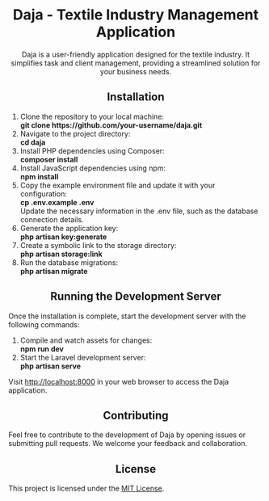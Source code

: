 <h1 align="center">Daja - Textile Industry Management Application</h1>

<p align="center">
  Daja is a user-friendly application designed for the textile industry. It simplifies task and client management, providing a streamlined solution for your business needs.
</p>

<h2 align="center">Installation</h2>

<ol>
  <li>Clone the repository to your local machine:</li>
  <strong>git clone https://github.com/your-username/daja.git</strong>
  <br>
  <li>Navigate to the project directory:</li>
  <strong>cd daja</strong>
  <br>
  <li>Install PHP dependencies using Composer:</li>
  <strong> composer install</strong>
  <br>
  <li>Install JavaScript dependencies using npm:</li>
  <strong>npm install</strong>
  <br>
  <li>Copy the example environment file and update it with your configuration:</li>
  <strong>cp .env.example .env</strong>
  <br>
  Update the necessary information in the .env file, such as the database connection details.

  <li>Generate the application key:</li>
  <strong>php artisan key:generate</strong>
  <br>
  <li>Create a symbolic link to the storage directory:</li>
  <strong> php artisan storage:link</strong>
  <br>
  <li>Run the database migrations:</li>
  <strong>php artisan migrate</strong>
  <br>
</ol>
<h2 align="center">Running the Development Server</h2>
<p>Once the installation is complete, start the development server with the following commands:</p>
<ol>
  <li>Compile and watch assets for changes:</li>
  <strong>npm run dev</strong>
  <br>
  <li>Start the Laravel development server:</li>
  <strong> php artisan serve</strong>
  <br>
</ol>
<p>Visit <a href="http://localhost:8000">http://localhost:8000</a> in your web browser to access the Daja application.</p>
<h2 align="center">Contributing</h2>
<p>Feel free to contribute to the development of Daja by opening issues or submitting pull requests. We welcome your feedback and collaboration.</p>
<h2 align="center">License</h2>
<p>This project is licensed under the <a href="LICENSE">MIT License</a>.</p>
